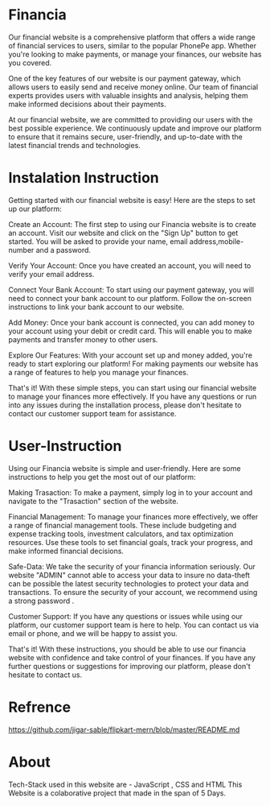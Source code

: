# Financia

Our financial website is a comprehensive platform that offers a wide range of financial services to users, similar to the popular PhonePe app. Whether you're looking to make payments, or manage your finances, our website has you covered.

One of the key features of our website is our payment gateway, which allows users to easily send and receive money online. Our team of financial experts provides users with valuable insights and analysis, helping them make informed decisions about their payments.

At our financial website, we are committed to providing our users with the best possible experience. We continuously update and improve our platform to ensure that it remains secure, user-friendly, and up-to-date with the latest financial trends and technologies.

# Instalation Instruction

Getting started with our financial website is easy! Here are the steps to set up our platform:

Create an Account: The first step to using our Financia website is to create an account. Visit our website and click on the "Sign Up" button to get started. You will be asked to provide your name, email address,mobile-number and a password.

Verify Your Account: Once you have created an account, you will need to verify your email address.

Connect Your Bank Account: To start using our payment gateway, you will need to connect your bank account to our platform. Follow the on-screen instructions to link your bank account to our website.

Add Money: Once your bank account is connected, you can add money to your account using your debit or credit card. This will enable you to make payments and transfer money to other users.

Explore Our Features: With your account set up and money added, you're ready to start exploring our platform! For making payments our website has a range of features to help you manage your finances.

That's it! With these simple steps, you can start using our financial website to manage your finances more effectively. If you have any questions or run into any issues during the installation process, please don't hesitate to contact our customer support team for assistance.

# User-Instruction

Using our Financia website is simple and user-friendly. Here are some instructions to help you get the most out of our platform:

Making Trasaction: To make a payment, simply log in to your account and navigate to the "Trasaction" section of the website. 

Financial Management: To manage your finances more effectively, we offer a range of financial management tools. These include budgeting and expense tracking tools, investment calculators, and tax optimization resources. Use these tools to set financial goals, track your progress, and make informed financial decisions.

Safe-Data: We take the security of your financia information seriously. Our website "ADMIN" cannot able to access your data to insure no data-theft can be possible the latest security technologies to protect your data and transactions. To ensure the security of your account, we recommend using a strong password .

Customer Support: If you have any questions or issues while using our platform, our customer support team is here to help. You can contact us via email or phone, and we will be happy to assist you.

That's it! With these instructions, you should be able to use our financia website with confidence and take control of your finances. If you have any further questions or suggestions for improving our platform, please don't hesitate to contact us.

# Refrence

https://github.com/jigar-sable/flipkart-mern/blob/master/README.md

# About
Tech-Stack used in this website are - JavaScript , CSS and HTML
This Website is a colaborative project that made in the span of 5 Days.






